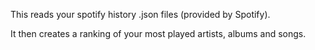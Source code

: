 This reads your spotify history .json files (provided by Spotify).

It then creates a ranking of your most played artists, albums and songs.
